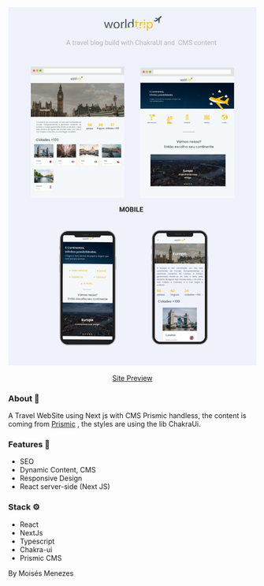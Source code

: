 ![capa](/public/assets/capa.jpg)

<div align="center">

[Site Preview](https://worltrip-six.vercel.app/)

</div>

### About :checkered_flag:

A Travel WebSite using Next js with CMS Prismic handless, the content is coming from [Prismic](https://prismic.io) , the styles are using the lib ChakraUi.

### Features :hammer:

- SEO
- Dynamic Content, CMS
- Responsive Design
- React server-side (Next JS)

### Stack :gear:

- React
- NextJs
- Typescript
- Chakra-ui
- Prismic CMS

By Moisés Menezes
